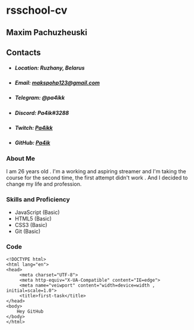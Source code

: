 # rsschool-cv 
## Maxim Pachuzheuski
## Contacts
* ##### Location: Ruzhany, Belarus
* ##### Email: makspohp123@gmail.com
* ##### Telegram: @pa4ikk
* ##### Discord: Pa4ik#3288
* ##### Twitch: [Pa4ikk](https://www.twitch.tv/pa4ikk)
* ##### GitHub: [Pa4ik](https://github.com/Pa4ik "https://github.com/Pa4ik")
### About Me 
 I am 26 years old . I'm a working and aspiring streamer and I'm taking the course for the second time, the first attempt didn't work . And I decided to change my life and profession.
### Skills and Proficiency
* JavaScript (Basic)
* HTML5 (Basic)
* CSS3 (Basic)
* Git (Basic)
### Code
```
<!DOCTYPE html>
<html lang="en">
<head>
     <meta charset="UTF-8">
     <meta http-equiv="X-UA-Compatible" content="IE=edge">
     <meta name="veiwport" content="width=device=width , initial=scale=1.0">
     <title>first-task</title>
</head>
<body>
    Hey GitHub
</body>
</html>
```
